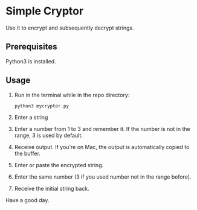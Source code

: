 # Simple Cryptor

Use it to encrypt and subsequently decrypt strings. 

## Prerequisites

Python3 is installed.

## Usage

1. Run in the terminal while in the repo directory:

    ```bash
    python3 mycryptor.py
    ```

2. Enter a string
3. Enter a number from 1 to 3 and remember it. If the number is not in the range, 3 is used by default.
3. Receive output. If you're on Mac, the output is automatically copied to the buffer.
4. Enter or paste the encrypted string.
5. Enter the same number (3 if you used number not in the range before).
6. Receive the initial string back. 

Have a good day.